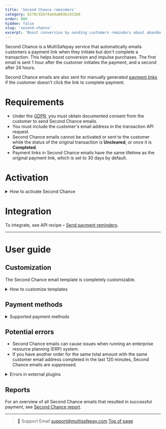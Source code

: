 ```yaml
---
title: 'Second Chance reminders'
category: 6278c92bf4ad4a00361431b0
order: 800
hidden: false
slug: 'second-chance'
excerpt: 'Boost conversion by sending customers reminders about abandoned payments.'
---
```

Second Chance is a MultiSafepay service that automatically emails customers a payment link when they initiate but don't complete a transaction. This helps boost conversion and impulse purchases. The first email is sent 1 hour after the customer initiates the payment, and a second after 24 hours.

Second Chance emails are also sent for manually generated [payment links](/payment-links/) if the customer doesn't click the link to complete payment.

# Requirements

- Under the [GDPR](/gdpr), you must obtain documented consent from the customer to send Second Chance emails.
- You must include the customer's email address in the transaction API request.
- Second Chance emails cannot be activated or sent to the customer while the status of the original transaction is **Uncleared**, or once it is **Completed**.
- Payment links in Second Chance emails have the same lifetime as the original payment link, which is set to 30 days by default. 

# Activation

<details id="how-to-activate-second-chance">
<summary>How to activate Second Chance</summary>
<br>

1. Sign in to your [MultiSafepay dashboard](https://merchant.multisafepay.com).
2. Go to **Settings** > **Website settings**.
3. Select the relevant website.
4. Under **Website functionality**, select the **Enable Second Chance** checkbox.

</details>

# Integration

To integrate, see API recipe – [Send payment reminders](https://docs-api.multisafepay.com/recipes/send-payment-reminders).
<br>

---

# User guide

## Customization

The Second Chance email template is completely customizable.

<details id="how-to-customize-templates">
<summary>How to customize templates</summary>
<br>

1. Sign in to your [MultiSafepay dashboard](https://merchant.multisafepay.com).
2. Go to **Settings** > **Email templates**.
3. Select the relevant website.
4. Click **Add new template**.
5. From the **Type** list, select **Second Chance email (to consumer)**.
6. From the **Language** list, select the relevant language.
7. Click **Load default template**.

For how to customize the template, see [Customer emails](/customer-emails/).

</details>

## Payment methods

<details id="supported-payment-methods">
<summary>Supported payment methods</summary>
<br>

The following payments methods are not supported because they follow a different payment flow:

- [AfterPay](/afterpay)
- [Bank Transfer](/bank-transfer)
- [Betaal per Maand](/betaal-per-maand)
- [SEPA Direct Debit](/sepa-direct-debit)
- [Klarna](/klarna)
- [Pay After Delivery](/pay-after-delivery)

</details>

## Potential errors

- Second Chance emails can cause issues when running an enterprise resource planning (ERP) system.
- If you have another order for the same total amount with the same customer email address completed in the last 120 minutes, Second Chance emails are suppressed.

<details id="errors-in-external-plugins">
<summary>Errors in external plugins</summary>
<br>

Second Chance emails can create conflicts with external warehouse systems. In some cases, this can be resolved using a cron job. However, this is not always a stable solution.

For example, when a customer cancels an order in the webshop, they can still pay for it using Second Chance within 30 days or a specified time frame. For more information, see API reference - [Create order](https://docs-api.multisafepay.com/reference/createorder) > `days_active` parameter.

If a cancelled order is subsequently paid for, MultiSafepay reopens the order in the webshop. A warehouse system may have already released the reservation on the order when it received **Cancelled** status, or may consider the **Cancelled** status permanent. As result, the items the customer ordered may no longer be available or in stock.

</details>

## Reports

For an overview of all Second Chance emails that resulted in successful payment, see [Second Chance report](/second-chance-report/).
<br>

---

> 💬  Support
> Email <support@multisafepay.com>
[Top of page](#)

